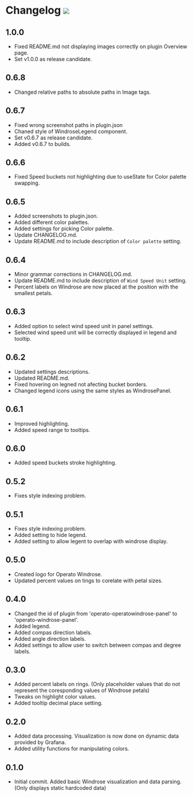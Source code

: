 # Changelog ![](https://git.operato.eu/open-source/operato-windrose-panel/-/raw/v1.0.0/src/img/operato-windrose-logo-small.svg)

## 1.0.0

- Fixed README.md not displaying images correctly on plugin Overview page.
- Set v1.0.0 as release candidate.

## 0.6.8

- Changed relative paths to absolute paths in Image tags.

## 0.6.7

- Fixed wrong screenshot paths in plugin.json
- Chaned style of WindroseLegend component.
- Set v0.6.7 as release candidate.
- Added v0.6.7 to builds.

## 0.6.6

- Fixed Speed buckets not highlighting due to useState for Color palette swapping.

## 0.6.5

- Added screenshots to plugin.json.
- Added different color palettes.
- Added settings for picking Color palette.
- Update CHANGELOG.md.
- Update README.md to include description of `Color palette` setting.

## 0.6.4

- Minor grammar corrections in CHANGELOG.md.
- Update README.md to include description of `Wind Speed Unit` setting.
- Percent labels on Windrose are now placed at the position with the smallest petals.

## 0.6.3

- Added option to select wind speed unit in panel settings.
- Selected wind speed unit will be correctly displayed in legend and tooltip.

## 0.6.2

- Updated settings descriptions.
- Updated README.md.
- Fixed hovering on legned not afecting bucket borders. 
- Changed legend icons using the same styles as WindrosePanel. 

## 0.6.1

- Improved highlighting.
- Added speed range to tooltips.

## 0.6.0

- Added speed buckets stroke highlighting.

## 0.5.2

- Fixes style indexing problem.

## 0.5.1

- Fixes style indexing problem.
- Added setting to hide legend.
- Added setting to allow legent to overlap with windrose display.

## 0.5.0

- Created logo for Operato Windrose.
- Updated percent values on tings to corelate with petal sizes.

## 0.4.0

- Changed the id of plugin from 'operato-operatowindrose-panel' to 'operato-windrose-panel'.
- Added legend.
- Added compas direction labels.
- Added angle direction labels.
- Added settings to allow user to switch between compas and degree labels.


## 0.3.0

- Added percent labels on rings. (Only placeholder values that do not represent the coresponding values of Windrose petals)
- Tweaks on highlight color values.
- Added tooltip decimal place setting.


## 0.2.0

- Added data processing. Visualization is now done on dynamic data provided by Grafana.
- Added utility functions for manipulating colors.


## 0.1.0

- Initial commit. Added basic Windrose visualization and data parsing. (Only displays static hardcoded data)

